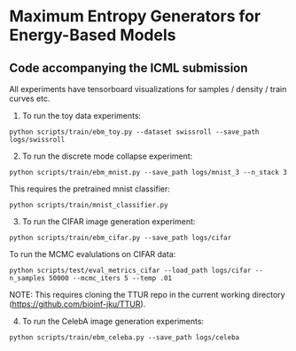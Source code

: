 # Maximum Entropy Generators for Energy-Based Models
## Code accompanying the ICML submission


All experiments have tensorboard visualizations for samples / density / train curves etc.

1. To run the toy data experiments:
```
python scripts/train/ebm_toy.py --dataset swissroll --save_path logs/swissroll
```

2. To run the discrete mode collapse experiment:
```
python scripts/train/ebm_mnist.py --save_path logs/mnist_3 --n_stack 3
```

This requires the pretrained mnist classifier:
```
python scripts/train/mnist_classifier.py
```

3. To run the CIFAR image generation experiment:
```
python scripts/train/ebm_cifar.py --save_path logs/cifar
```

To run the MCMC evalulations on CIFAR data:
```
python scripts/test/eval_metrics_cifar --load_path logs/cifar --n_samples 50000 --mcmc_iters 5 --temp .01
```

NOTE: This requires cloning the TTUR repo in the current working directory (https://github.com/bioinf-jku/TTUR).

4. To run the CelebA image generation experiments:
```
python scripts/train/ebm_celeba.py --save_path logs/celeba
```
